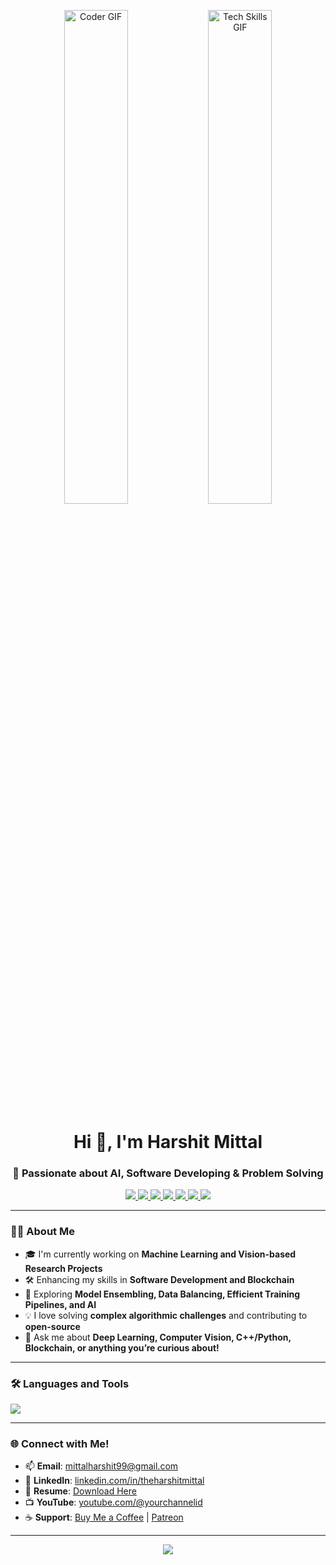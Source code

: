 <!-- Banner Image -->
<p align="center">
  <img src="https://media.giphy.com/media/qgQUggAC3Pfv687qPC/giphy.gif" alt="Coder GIF" width="45%" />
  <img src="https://i.pinimg.com/originals/79/9e/0d/799e0d7779f6ea6c3a89885ff60c55af.gif" alt="Tech Skills GIF" width="45%" />
</p>

<h1 align="center">Hi 👋, I'm Harshit Mittal</h1>
<h3 align="center">🚀 Passionate about AI, Software Developing & Problem Solving</h3>

<p align="center">
  <a href="https://linkedin.com/in/theharshitmittal" target="_blank">
    <img src="https://img.shields.io/badge/LinkedIn-%230077B5.svg?&style=for-the-badge&logo=linkedin&logoColor=white" />
  </a>
  <a href="mailto:mittalharshit99@gmail.com">
    <img src="https://img.shields.io/badge/Gmail-D14836?style=for-the-badge&logo=gmail&logoColor=white" />
  </a>
  <a href="https://www.hackerrank.com/profile/mittalharshit99" target="_blank">
    <img src="https://img.shields.io/badge/HackerRank-2EC866?style=for-the-badge&logo=hackerrank&logoColor=white" />
  </a>
  <a href="https://yourcvhost.com/Harshit_Mittal_CV.pdf" target="_blank">
    <img src="https://img.shields.io/badge/Resume-%23ffbf00.svg?&style=for-the-badge&logo=adobeacrobatreader&logoColor=white" />
  </a>
  <a href="https://www.youtube.com/@yourchannelid" target="_blank">
    <img src="https://img.shields.io/badge/YouTube-FF0000?style=for-the-badge&logo=youtube&logoColor=white" />
  </a>
  <a href="https://www.buymeacoffee.com/yourusername" target="_blank">
    <img src="https://img.shields.io/badge/Buy%20Me%20a%20Coffee-%23FFDD00.svg?&style=for-the-badge&logo=buy-me-a-coffee&logoColor=black" />
  </a>
  <a href="https://www.patreon.com/yourusername" target="_blank">
    <img src="https://img.shields.io/badge/Support%20me%20on-Patreon-F96854?style=for-the-badge&logo=patreon&logoColor=white" />
  </a>
</p>

---

### 👨‍💻 About Me

- 🎓 I'm currently working on **Machine Learning and Vision-based Research Projects**
- 🛠️ Enhancing my skills in **Software Development and Blockchain**
- 🌱 Exploring **Model Ensembling, Data Balancing, Efficient Training Pipelines, and AI**
- 💡 I love solving **complex algorithmic challenges** and contributing to **open-source**
- 💬 Ask me about **Deep Learning, Computer Vision, C++/Python, Blockchain, or anything you’re curious about!**

---

### 🛠️ Languages and Tools

<p align="left">
  <img src="https://skillicons.dev/icons?i=python,cpp,git,linux,tensorflow,pytorch,opencv,github,vscode" />
</p>

---

### 🌐 Connect with Me!

- 📫 **Email**: mittalharshit99@gmail.com  
- 💼 **LinkedIn**: [linkedin.com/in/theharshitmittal](https://linkedin.com/in/theharshitmittal)  
- 📄 **Resume**: [Download Here](https://yourcvhost.com/Harshit_Mittal_CV.pdf)
-  📺 **YouTube**: [youtube.com/@yourchannelid](https://www.youtube.com/@yourchannelid)
- ☕ **Support**: [Buy Me a Coffee](https://www.buymeacoffee.com/yourusername) | [Patreon](https://www.patreon.com/yourusername)

---

<p align="center">
  <img src="https://readme-typing-svg.herokuapp.com?font=Fira+Code&size=25&pause=1000&color=FF6B00&center=true&vCenter=true&width=435&lines=Coding+till+the+end+☕!;Right+to+program!;Let's+build+something+awesome!" />
</p>

